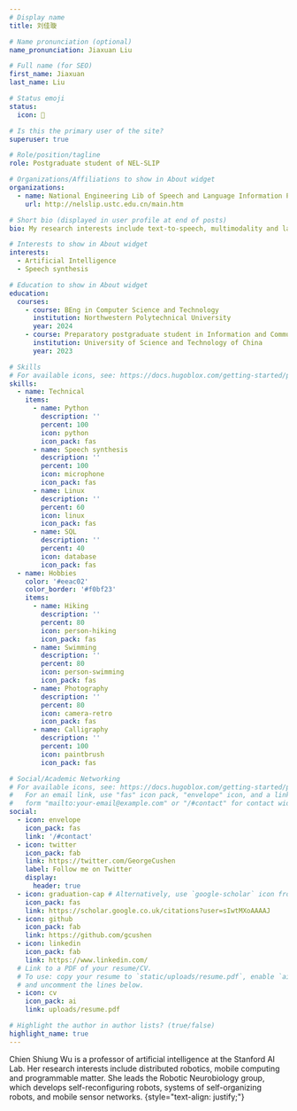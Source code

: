 ```yaml
---
# Display name
title: 刘佳璇

# Name pronunciation (optional)
name_pronunciation: Jiaxuan Liu

# Full name (for SEO)
first_name: Jiaxuan
last_name: Liu

# Status emoji
status: 
  icon: 🥰

# Is this the primary user of the site?
superuser: true

# Role/position/tagline
role: Postgraduate student of NEL-SLIP

# Organizations/Affiliations to show in About widget
organizations:
  - name: National Engineering Lib of Speech and Language Information Processing
    url: http://nelslip.ustc.edu.cn/main.htm

# Short bio (displayed in user profile at end of posts)
bio: My research interests include text-to-speech, multimodality and large model.

# Interests to show in About widget
interests:
  - Artificial Intelligence
  - Speech synthesis

# Education to show in About widget
education:
  courses:
    - course: BEng in Computer Science and Technology
      institution: Northwestern Polytechnical University
      year: 2024
    - course: Preparatory postgraduate student in Information and Communication Engineering
      institution: University of Science and Technology of China
      year: 2023

# Skills
# For available icons, see: https://docs.hugoblox.com/getting-started/page-builder/#icons
skills:
  - name: Technical
    items:
      - name: Python
        description: ''
        percent: 100
        icon: python
        icon_pack: fas
      - name: Speech synthesis
        description: ''
        percent: 100
        icon: microphone
        icon_pack: fas
      - name: Linux
        description: ''
        percent: 60
        icon: linux
        icon_pack: fas
      - name: SQL
        description: ''
        percent: 40
        icon: database
        icon_pack: fas
  - name: Hobbies
    color: '#eeac02'
    color_border: '#f0bf23'
    items:
      - name: Hiking
        description: ''
        percent: 80
        icon: person-hiking
        icon_pack: fas
      - name: Swimming
        description: ''
        percent: 80
        icon: person-swimming
        icon_pack: fas
      - name: Photography
        description: ''
        percent: 80
        icon: camera-retro
        icon_pack: fas
      - name: Calligraphy
        description: ''
        percent: 100
        icon: paintbrush
        icon_pack: fas

# Social/Academic Networking
# For available icons, see: https://docs.hugoblox.com/getting-started/page-builder/#icons
#   For an email link, use "fas" icon pack, "envelope" icon, and a link in the
#   form "mailto:your-email@example.com" or "/#contact" for contact widget.
social:
  - icon: envelope
    icon_pack: fas
    link: '/#contact'
  - icon: twitter
    icon_pack: fab
    link: https://twitter.com/GeorgeCushen
    label: Follow me on Twitter
    display:
      header: true
  - icon: graduation-cap # Alternatively, use `google-scholar` icon from `ai` icon pack
    icon_pack: fas
    link: https://scholar.google.co.uk/citations?user=sIwtMXoAAAAJ
  - icon: github
    icon_pack: fab
    link: https://github.com/gcushen
  - icon: linkedin
    icon_pack: fab
    link: https://www.linkedin.com/
  # Link to a PDF of your resume/CV.
  # To use: copy your resume to `static/uploads/resume.pdf`, enable `ai` icons in `params.yaml`,
  # and uncomment the lines below.
  - icon: cv
    icon_pack: ai
    link: uploads/resume.pdf

# Highlight the author in author lists? (true/false)
highlight_name: true
---
```


Chien Shiung Wu is a professor of artificial intelligence at the Stanford AI Lab. Her research interests include distributed robotics, mobile computing and programmable matter. She leads the Robotic Neurobiology group, which develops self-reconfiguring robots, systems of self-organizing robots, and mobile sensor networks.
{style="text-align: justify;"}

